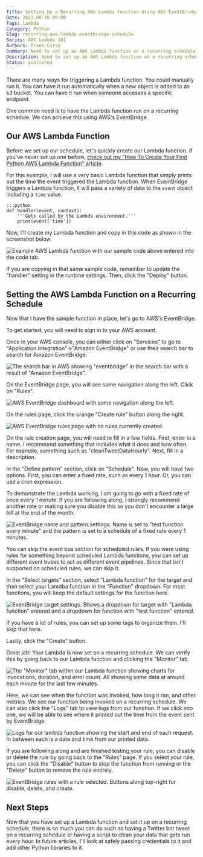 ```yaml
---
Title: Setting Up a Recurring AWS Lambda Function Using AWS EventBridge
Date: 2021-08-16 08:00
Tags: lambda
Category: Python
Slug: recurring-aws-lambda-eventbridge-schedule
Series: AWS Lambda 101
Authors: Frank Corso
Summary: Need to set up an AWS Lambda function on a recurring schedule? Learn how using AWS EventBridge!
Description: Need to set up an AWS Lambda function on a recurring schedule? Learn how using AWS EventBridge!
Status: published
---
```

There are many ways for triggering a Lambda function. You could manually run it. You can have it run automatically when a new object is added to an s3 bucket. You can have it run when someone accesses a specific endpoint.

One common need is to have the Lambda function run on a recurring schedule. We can achieve this using AWS's EventBridge.

## Our AWS Lambda Function

Before we set up our schedule, let's quickly create our Lambda function. If you've never set up one before, [check out my "How To Create Your First Python AWS Lambda Function" article](https://frankcorso.dev/python-aws-lambda-function.html).

For this example, I will use a very basic Lambda function that simply prints out the time the event triggered the Lambda function. When EventBridge triggers a Lambda function, it will pass a variety of data to the `event` object including a `time` value.

```
:::python
def handler(event, context):
    '''Gets called by the Lambda environment.'''
    print(event['time'])
```

Now, I'll create my Lambda function and copy in this code as shown in the screenshot below.

![Example AWS Lambda function with our sample code above entered into the code tab.]({static}/images/aws-lambda-testfunction.png)

If you are copying in that same sample code, remember to update the "handler" setting in the runtime settings. Then, click the "Deploy" button.

## Setting the AWS Lambda Function on a Recurring Schedule

Now that I have the sample function in place, let's go to AWS's EventBridge.

To get started, you will need to sign in to your AWS account.

Once in your AWS console, you can either click on "Services" to go to "Application Integration"->"Amazon EventBridge" or use their search bar to search for Amazon EventBridge.

![The search bar in AWS showing "eventbridge" in the search bar with a result of "Amazon EventBridge".]({static}/images/aws-eventbridge-search.png)

On the EventBridge page, you will see some navigation along the left. Click on "Rules".

![AWS EventBridge dashboard with some navigation along the left.]({static}/images/aws-eventbridge-dashboard.png)

On the rules page, click the orange "Create rule" button along the right.

![AWS EventBridge rules page with no rules currently created.]({static}/images/aws-eventbridge-rules.png)

On the rule creation page, you will need to fill in a few fields. First, enter in a name. I recommend something that includes what it does and how often. For example, something such as "cleanTweetDataHourly". Next, fill in a description.

In the "Define pattern" section, click on "Schedule". Now, you will have two options. First, you can enter a fixed rate, such as every 1 hour. Or, you can use a cron expression.

To demonstrate the Lambda working, I am going to go with a fixed rate of once every 1 minute. If you are following along, I strongly recommend another rate or making sure you disable this so you don't encounter a large bill at the end of the month.

![EventBridge name and pattern settings. Name is set to "test function every minute" and the pattern is set to a schedule of a fixed rate every 1 minutes.]({static}/images/aws-eventbridge-rule-pattern.png)

You can skip the event bus section for scheduled rules. If you were using rules for something beyond scheduled Lambda functions, you can set up different event buses to act as different event pipelines. Since that isn't supported on scheduled rules, we can skip it.

In the "Select targets" section, select "Lambda function" for the target and then select your Lamdba function in the "Function" dropdown. For most functions, you will keep the default settings for the function here.

![EventBridge target settings. Shows a dropdown for target with "Lambda function" entered and a dropdown for function with "test function" entered.]({static}/images/aws-eventbridge-targets.png)

If you have a lot of rules, you can set up some tags to organize them. I'll skip that here.

Lastly, click the "Create" button.

Great job! Your Lambda is now set on a recurring schedule. We can verify this by going back to our Lambda function and clicking the "Monitor" tab.

![The "Monitor" tab within our Lambda function showing charts for invocations, duration, and error count. All showing some data at around each minute for the last few minutes.]({static}/images/aws-lambda-metrics.png)

Here, we can see when the function was invoked, how long it ran, and other metrics. We see our function being invoked on a recurring schedule. We can also click the "Logs" tab to view logs from our function. If we click into one, we will be able to see where it printed out the time from the event sent by EventBridge.

![Logs for our lambda function showing the start and end of each request. In between each is a date and time from our printed data.]({static}/images/aws-lambda-logs.png)

If you are following along and are finished testing your rule, you can disable or delete the rule by going back to the "Rules" page. If you select your rule, you can click the "Disable" button to stop the function from running or the "Delete" button to remove the rule entirely.

![EventBridge rules with a rule selected. Buttons along top-right for disable, delete, and create.]({static}/images/aws-eventbridge-rules-selected.png)

## Next Steps

Now that you have set up a Lambda function and set it up on a recurring schedule, there is so much you can do such as having a Twitter bot tweet on a recurring schedule or having a script to clean your data that gets run every hour. In future articles, I'll look at safely passing credentials to it and add other Python libraries to it.
